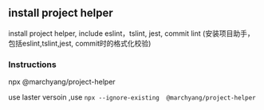 ## install project helper
install project helper, include eslint，tslint, jest, commit lint (安装项目助手，包括eslint,tslint,jest, commit时的格式化校验)

### Instructions
npx @marchyang/project-helper

use laster versoin ,use ```npx --ignore-existing  @marchyang/project-helper```